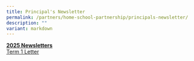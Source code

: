 ```yaml
---
title: Principal's Newsletter
permalink: /partners/home-school-partnership/principals-newsletter/
description: ""
variant: markdown
---
```

**<u>2025 Newsletters</u>** <br>
[Term 1 Letter](/files/Forms/2025/BGPS_001_Term_1_Letter_2025_Final_Version.pdf)<br>
